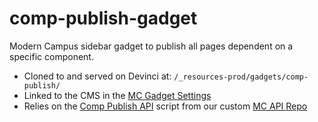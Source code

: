 # comp-publish-gadget

Modern Campus sidebar gadget to publish all pages dependent on a specific component.

- Cloned to and served on Devinci at: `/_resources-prod/gadgets/comp-publish/` 
- Linked to the CMS in the [MC Gadget Settings](https://a.cms.omniupdate.com/11/#oucampus/southern/www/setup/gadgets)
- Relies on the [Comp Publish API](https://github.com/SouthernAdventistUniversity/modern-campus-api/blob/main/comp-publish/index.php) script from our custom [MC API Repo](https://github.com/SouthernAdventistUniversity/modern-campus-api)
